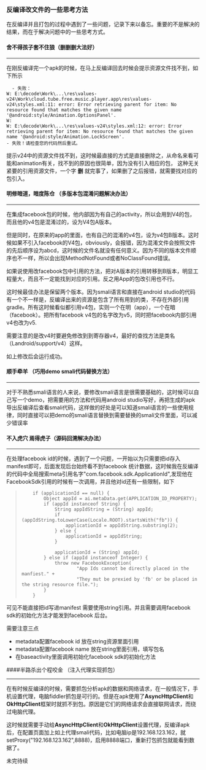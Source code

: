 

### 反编译改文件的一些思考方法

在反编译并且打包的过程中遇到了一些问题，记录下来以备忘。重要的不是解决的结果，而在于解决问题中的一些思考方式。
 
 
#### 舍不得孩子套不住狼（删删删大法好）

***
在刚反编译完一个apk的时候，在马上反编译回去时候会提示资源文件找不到，如下所示

      - 失败：
    W: E:\decode\Work\...\res\values-v24\Work\cloud.tube.free.music.player.app\res\values-v24\styles.xml:11: error: Error retrieving parent for item: No resource found that matches the given name '@android:style/Animation.OptionsPanel'.
    W: 
    W: E:\decode\Work\...\res\values-v24\styles.xml:12: error: Error retrieving parent for item: No resource found that matches the given name '@android:style/Animation.LockScreen'.
    - 失败！请检查您的代码然后重试。

提示v24中的资源文件找不到，这时候最直接的方式是直接删除之，从命名来看可能和animation有关，找不到的原因也很简单，因为没有引入相应的包，
这种无关紧要的引用资源文件，一个字 **删** 就完事了，如果删了之后报错，就需要找对应的包引入。


#### 明修暗道，暗度陈仓 （多版本包混淆问题解决办法）

***
在集成facebook包的时候，他内部因为有自己的activity，所以会用到V4的包，而且他的v4包是混淆过的，设为V4包A版本。

但是同时，在原来的app的里面，也有自己的混淆的v4包，设为v4包B版本。这时候如果不引入facebook的V4包，obviously，会报错，因为混淆文件会按照文件的先后顺序设为abcd，这时候的文件名就没有任何意义。因为不同的版本文件顺序也不一样，所以会出现MethodNotFound或者NoClassFound错误。

如果说使用改facebook包中引用的方法，把对A版本的引用转移到B版本，明显工程量大，而且不一定能找到对应的引用。反之用App的包改引用也不行。

这时候最佳办法是保留两个版本。因为smali语言和直接在android studio的代码有一个不一样是，反编译出来的资源是包含了所有用到的类，不存在外部引用gradle。所有这时候看似都引用v4包，实则一个在明（app），一个在暗（facebook）。把所有facebook v4包的名字改为v5，同时把facebook内部引用v4也改为v5.

需要注意的是改v4时要避免修改到到寄存器v4，最好的查找方法是类名（Landroid/support/v4）这样。

如上修改后会运行成功。


#### 顺手牵羊 （巧用demo smali代码替换方法）

***
对于不熟悉smali语言的人来说，要修改smali语言是很需要基础的，这时候可以自己写一个demo，把需要用的方法和代码用android studio写好，再把生成的apk导出反编译后查看smali代码，这样做的好处是可以知道smali语言的一些使用规律，同时直接可以把demo的smali语言替换到需要替换的smali文件里面，可以减少错误率


#### 不入虎穴 焉得虎子（源码回溯解决办法）

***
在处理facebook id的时候，遇到了一个问题，一开始以为只需要把id存入manifest即可，后面发现后台始终看不到facebook 统计数据，这时候我在反编译的代码中全局搜索meta引用名字"com.facebook.sdk.ApplicationId",发现他在FacebookSdk引用的时候有一次调用，并且他对id还有一些限制，如下  
>         if (applicationId == null) {
>             Object appId = ai.metaData.get(APPLICATION_ID_PROPERTY);
>             if (appId instanceof String) {
>                 String appIdString = (String) appId;
>                 if (appIdString.toLowerCase(Locale.ROOT).startsWith("fb")) {
>                     applicationId = appIdString.substring(2);
>                 } else {
>                     applicationId = appIdString;
>                 }
> 
>                 applicationId = (String) appId;
>             } else if (appId instanceof Integer) {
>                 throw new FacebookException(
>                         "App Ids cannot be directly placed in the manfiest." +
>                         "They mut be prexied by 'fb' or be placed in the string resource file.");
>             }
>         }
> 

可见不能直接把id写进manifest  需要使用string引用。并且需要调用facebook sdk的初始化方法才能发到facebook 后台。

需要注意三点
- metadata配置facebook id 放在string资源里面引用
- metadata配置facebook name 放在string里面引用，填写包名
- 在baseactivity里面调用初始化facebook sdk的初始化方法


####半路杀出个程咬金 （注入代理实现抓包）

***

在有时候反编译的时候，需要抓包分析apk的数据和网络请求，在一般情况下，手机设置代理，电脑fiddler抓包是可行的。但是在apk使用了**AsyncHttpClient**和**OkHttpClient**框架时就抓不到包。原因是它们的网络请求会直接联网请求，而绕过电脑代理。

这时候就需要手动给**AsyncHttpClient**和**OkHttpClient**设置代理，反编译apk后，在配置页面加上如上代理smali代码，比如电脑ip是192.168.123.162，就setProxy("192.168.123.162",8888)，启用8888端口，重新打包抓包就能看到数据了。

未完待续



